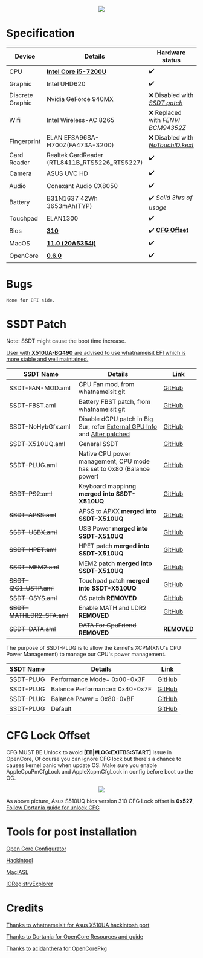 <p align="center">
<img src="https://i.imgur.com/piJu4XY.png")
    </p>

# Specification

Device | Details | Hardware status 
------------ | ------------- | ------------- 
CPU | [**Intel Core i5-7200U**](https://ark.intel.com/content/www/us/en/ark/products/95443/intel-core-i5-7200u-processor-3m-cache-up-to-3-10-ghz.html) | :heavy_check_mark:
Graphic | Intel UHD620 | :heavy_check_mark:
Discrete Graphic | Nvidia GeForce 940MX | :x:  Disabled with [*SSDT patch*](https://github.com/JoK3rLeE/Asus-S510UQ-BQ178T/raw/Big-Sur/OpenCore%20(Big%20Sur)/EFI/OC/ACPI/SSDT-NoHybGfx.aml)
Wifi | Intel Wireless-AC 8265 | :x:  Replaced with *FENVI BCM94352Z* 
Fingerprint | ELAN EFSA96SA-H700Z(FA473A-3200) | :x:  Disabled with [*NoTouchID.kext*](https://github.com/al3xtjames/NoTouchID)
Card Reader | Realtek CardReader (RTL8411B_RTS5226_RTS5227) | :heavy_check_mark:
Camera | ASUS UVC HD | :heavy_check_mark:
Audio | Conexant Audio CX8050 | :heavy_check_mark:  
Battery | B31N1637 42Wh 3653mAh(TYP) | :heavy_check_mark:   *Solid 3hrs of usage*
Touchpad | ELAN1300 | :heavy_check_mark:
Bios | [**310**](https://dlcdnets.asus.com/pub/ASUS/nb/X510UQ/X510UQAS310.zip) | :heavy_check_mark: [**CFG Offset**](https://github.com/JoK3rLeE/Asus-S510UQ-BQ178T/tree/Big-Sur#cfg-lock-offset)
MacOS | [**11.0 (20A5354i)**](https://developer.apple.com/macos/) | :heavy_check_mark:
OpenCore | [**0.6.0**](https://github.com/acidanthera/OpenCorePkg) | :heavy_check_mark:
    
# Bugs 

    None for EFI side. 

# SSDT Patch
Note: SSDT might cause the boot time increase. 

[User with **X510UA-BQ490** are advised to use whatnameisit EFI which is more stable and well maintained.](https://github.com/whatnameisit/Asus-Vivobook-X510UA-BQ490-Catalina-10.15.3-Hackintosh)

SSDT Name | Details | Link
------------ | ------------- | -------------
SSDT-FAN-MOD.aml | CPU Fan mod, from whatnameisit git | [GitHub](https://github.com/whatnameisit/Asus-Vivobook-X510UA-BQ490-Catalina-10.15.3-Hackintosh)
SSDT-FBST.aml | Battery FBST patch, from whatnameisit git | [GitHub](https://github.com/whatnameisit/Asus-Vivobook-X510UA-BQ490-Catalina-10.15.3-Hackintosh)
SSDT-NoHybGfx.aml | Disable dGPU patch in Big Sur, refer [External GPU Info](https://i.imgur.com/jiTHabt.png) and [After patched](https://i.imgur.com/tURa1DG.png) | [GitHub](https://github.com/JoK3rLeE/Asus-S510UQ-BQ178T/raw/Big-Sur/OpenCore%20(Big%20Sur)/EFI/OC/ACPI/SSDT-NoHybGfx.aml)
SSDT-X510UQ.aml | General SSDT | [GitHub](https://github.com/JoK3rLeE/Asus-S510UQ-BQ178T/blob/Big-Sur/OpenCore%20(Big%20Sur)/EFI/OC/ACPI/SSDT-X510UQ.aml)
SSDT-PLUG.aml | Native CPU power management, CPU mode has set to 0x80 (Balance power) | [GitHub](https://github.com/JoK3rLeE/Asus-S510UQ-BQ178T/blob/Big-Sur/OpenCore%20(Big%20Sur)/EFI/OC/ACPI/SSDT-PLUG.aml)
~~SSDT-PS2.aml~~ | Keyboard mappinng **merged into SSDT-X510UQ** | [GitHub](https://github.com/whatnameisit/Asus-Vivobook-X510UA-BQ490-Catalina-10.15.3-Hackintosh)
~~SSDT-APSS.aml~~ | APSS to APXX **merged into SSDT-X510UQ** | [GitHub](https://github.com/whatnameisit/Asus-Vivobook-X510UA-BQ490-Catalina-10.15.3-Hackintosh)
~~SSDT-USBX.aml~~ | USB Power **merged into SSDT-X510UQ** | [GitHub](https://github.com/whatnameisit/Asus-Vivobook-X510UA-BQ490-Catalina-10.15.3-Hackintosh)
~~SSDT-HPET.aml~~ | HPET patch **merged into SSDT-X510UQ** | [GitHub](https://github.com/whatnameisit/Asus-Vivobook-X510UA-BQ490-Catalina-10.15.3-Hackintosh)
~~SSDT-MEM2.aml~~ | MEM2 patch **merged into SSDT-X510UQ** | [GitHub](https://github.com/whatnameisit/Asus-Vivobook-X510UA-BQ490-Catalina-10.15.3-Hackintosh)
~~SSDT-I2C1_USTP.aml~~ | Touchpad patch **merged into SSDT-X510UQ** | [GitHub](https://github.com/whatnameisit/Asus-Vivobook-X510UA-BQ490-Catalina-10.15.3-Hackintosh)
~~SSDT-OSYS.aml~~ | OS patch **REMOVED** | [GitHub](https://github.com/whatnameisit/Asus-Vivobook-X510UA-BQ490-Catalina-10.15.3-Hackintosh)
~~SSDT-MATHLDR2_STA.aml~~ | Enable MATH and LDR2 **REMOVED** | [GitHub](https://github.com/whatnameisit/Asus-Vivobook-X510UA-BQ490-Catalina-10.15.3-Hackintosh)
~~SSDT-DATA.aml~~ | ~~DATA For CpuFriend~~ **REMOVED** | **REMOVED**

The purpose of SSDT-PLUG is to allow the kernel's XCPM(XNU's CPU Power Management) to manage our CPU's power management.

SSDT Name | Details | Link
------------ | ------------- | -------------
SSDT-PLUG | Performance Mode= 0x00-0x3F | [GitHub](https://github.com/JoK3rLeE/Asus-S510UQ-BQ178T/blob/Big-Sur/SSDT-PLUG/Max%20Performance/SSDT-PLUG.aml)
SSDT-PLUG | Balance Performance= 0x40-0x7F | [GitHub](https://github.com/JoK3rLeE/Asus-S510UQ-BQ178T/blob/Big-Sur/SSDT-PLUG/Balance%20Performance/SSDT-PLUG.aml)
SSDT-PLUG | Balance Power = 0x80-0xBF | [GitHub](https://github.com/JoK3rLeE/Asus-S510UQ-BQ178T/blob/Big-Sur/SSDT-PLUG/Balance%20Power%20saving/SSDT-PLUG.aml)
SSDT-PLUG | Default | [GitHub](https://github.com/JoK3rLeE/Asus-S510UQ-BQ178T/blob/Big-Sur/SSDT-PLUG/Default/SSDT-PLUG.aml)

# CFG Lock Offset
CFG MUST BE Unlock to avoid **[EB|#LOG:EXITBS:START]** Issue in OpenCore, Of course you can ignore CFG lock but there's a chance to causes kernel panic when update OS. Make sure you enable AppleCpuPmCfgLock and AppleXcpmCfgLock in config before boot up the OC. 


<p align="center">
<img src="https://i.imgur.com/S4Repod.png")
    </p>

As above picture, Asus S510UQ bios version 310 CFG Lock offset is **0x527**, [Follow Dortania guide for unlock CFG](https://dortania.github.io/OpenCore-Install-Guide/extras/msr-lock.html)
    
# Tools for post installation 
[Open Core Configurator](https://mackie100projects.altervista.org/download-opencore-configurator/)

[Hackintool](https://github.com/headkaze/Hackintool)

[MaciASL](https://bitbucket.org/RehabMan/os-x-maciasl-patchmatic/downloads/) 

[IORegistryExplorer](https://github.com/vulgo/IORegistryExplorer) 


# Credits 
[Thanks to whatnameisit for Asus X510UA hackintosh port](https://github.com/whatnameisit/Asus-Vivobook-X510UA-BQ490-Catalina-10.15.3-Hackintosh)

[Thanks to Dortania for OpenCore Resources and guide](https://github.com/dortania)

[Thanks to acidanthera for OpenCorePkg](https://github.com/acidanthera/OpenCorePkg)



